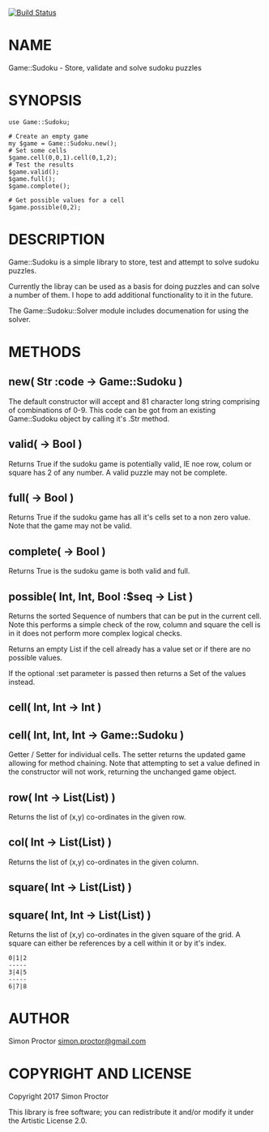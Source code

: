 [![Build Status](https://travis-ci.org/Scimon/p6-Game-Sudoku.svg?branch=master)](https://travis-ci.org/Scimon/p6-Game-Sudoku)

NAME
====

Game::Sudoku - Store, validate and solve sudoku puzzles

SYNOPSIS
========

    use Game::Sudoku;

    # Create an empty game
    my $game = Game::Sudoku.new();
    # Set some cells
    $game.cell(0,0,1).cell(0,1,2);
    # Test the results
    $game.valid();
    $game.full();
    $game.complete();

    # Get possible values for a cell
    $game.possible(0,2);

DESCRIPTION
===========

Game::Sudoku is a simple library to store, test and attempt to solve sudoku puzzles.

Currently the libray can be used as a basis for doing puzzles and can solve a number of them. I hope to add additional functionality to it in the future.

The Game::Sudoku::Solver module includes documenation for using the solver.

METHODS
=======

new( Str :code -> Game::Sudoku )
--------------------------------

The default constructor will accept and 81 character long string comprising of combinations of 0-9. This code can be got from an existing Game::Sudoku object by calling it's .Str method.

valid( -> Bool )
----------------

Returns True if the sudoku game is potentially valid, IE noe row, colum or square has 2 of any number. A valid puzzle may not be complete.

full( -> Bool )
---------------

Returns True if the sudoku game has all it's cells set to a non zero value. Note that the game may not be valid.

complete( -> Bool )
-------------------

Returns True is the sudoku game is both valid and full.

possible( Int, Int, Bool :$seq -> List )
----------------------------------------

Returns the sorted Sequence of numbers that can be put in the current cell. Note this performs a simple check of the row, column and square the cell is in it does not perform more complex logical checks.

Returns an empty List if the cell already has a value set or if there are no possible values.

If the optional :set parameter is passed then returns a Set of the values instead.

cell( Int, Int -> Int )
-----------------------

cell( Int, Int, Int -> Game::Sudoku )
-------------------------------------

Getter / Setter for individual cells. The setter returns the updated game allowing for method chaining. Note that attempting to set a value defined in the constructor will not work, returning the unchanged game object.

row( Int -> List(List) )
------------------------

Returns the list of (x,y) co-ordinates in the given row. 

col( Int -> List(List) )
------------------------

Returns the list of (x,y) co-ordinates in the given column. 

square( Int -> List(List) )
---------------------------

square( Int, Int -> List(List) )
--------------------------------

Returns the list of (x,y) co-ordinates in the given square of the grid. A square can either be references by a cell within it or by it's index.

    0|1|2
    -----
    3|4|5
    -----
    6|7|8

AUTHOR
======

Simon Proctor <simon.proctor@gmail.com>

COPYRIGHT AND LICENSE
=====================

Copyright 2017 Simon Proctor

This library is free software; you can redistribute it and/or modify it under the Artistic License 2.0.
